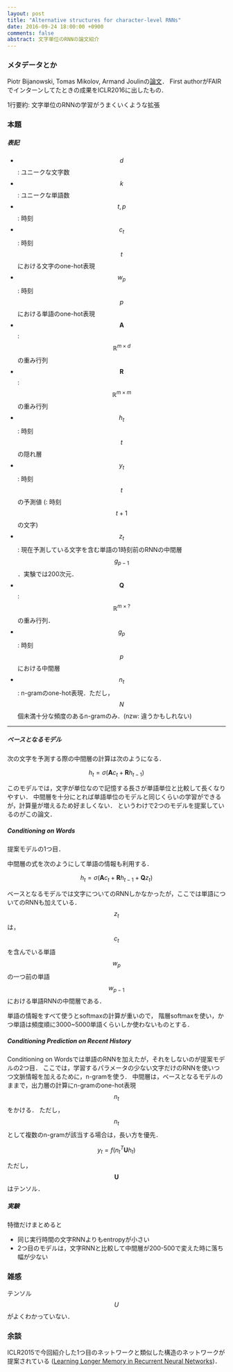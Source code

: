 ```yaml
---
layout: post
title: "Alternative structures for character-level RNNs"
date: 2016-09-24 18:00:00 +0900
comments: false
abstract: 文字単位のRNNの論文紹介
---
```


### メタデータとか

Piotr Bijanowski, Tomas Mikolov, Armand Joulinの[論文](https://research.facebook.com/publications/alternative-structures-for-character-level-rnns/)．
First authorがFAIRでインターンしてたときの成果をICLR2016に出したもの．

1行要約:
文字単位のRNNの学習がうまくいくような拡張

### 本題

##### 表記

- $$d$$ : ユニークな文字数
- $$k$$ : ユニークな単語数
- $$t, p$$ : 時刻
- $$c_t$$ : 時刻 $$t$$ における文字のone-hot表現
- $$w_p$$ : 時刻 $$p$$ における単語のone-hot表現
- $$\mathbf{A}$$ : $$ \mathbb{R}^{ m \times d} $$ の重み行列
- $$\mathbf{R}$$ : $$ \mathbb{R}^{ m \times m} $$ の重み行列
- $$h_t$$ : 時刻 $$t$$ の隠れ層
- $$y_t$$ : 時刻 $$t$$ の予測値 (: 時刻 $$t+1$$ の文字)
- $$z_t$$ : 現在予測している文字を含む単語の1時刻前のRNNの中間層$$g_{p-1}$$．実験では200次元．
- $$\mathbf{Q}$$ : $$ \mathbb{R}^{ m \times ?} $$ の重み行列．
- $$g_p$$ : 時刻 $$p$$ における中間層
- $$n_t$$ : n-gramのone-hot表現．ただし，$$N$$ 個未満十分な頻度のあるn-gramのみ．(nzw: 違うかもしれない)

----

##### ベースとなるモデル

次の文字を予測する際の中間層の計算は次のようになる．


$$h_t = \sigma(\mathbf{A} c_t + \mathbf{R} h_{t-1})$$


このモデルでは，文字が単位なので記憶する長さが単語単位と比較して長くなりやすい．
中間層を十分にとれば単語単位のモデルと同じくらいの学習ができるが，計算量が増えるため好ましくない．
というわけで2つのモデルを提案しているのがこの論文．

##### Conditioning on Words

提案モデルの1つ目．

中間層の式を次のようにして単語の情報も利用する．

$$h_t = \sigma(\mathbf{A} c_t + \mathbf{R} h_{t-1} + \mathbf{Q} z_{t})$$

ベースとなるモデルでは文字についてのRNNしかなかったが，ここでは単語についてのRNNも加えている．
$$z_{t}$$ は，$$c_{t}$$ を含んでいる単語 $$w_p$$ の一つ前の単語 $$w_{p-1}$$ における単語RNNの中間層である．

単語の情報をすべて使うとsoftmaxの計算が重いので，
階層softmaxを使い，かつ単語は頻度順に3000~5000単語くらいしか使わないものとする．

##### Conditioning Prediction on Recent History

Conditioning on Wordsでは単語のRNNを加えたが，それをしないのが提案モデルの2つ目．
ここでは，学習するパラメータの少ない文字だけのRNNを使いつつ文脈情報を加えるために，n-gramを使う．
中間層は，ベースとなるモデルのままで，出力層の計算にn-gramのone-hot表現 $$n_t$$ をかける．
ただし，$$n_t$$ として複数のn-gramが該当する場合は，長い方を優先．

$$y_t = f(n_t^{T} \mathbf{U} h_t)$$

ただし，$$\mathbf{U}$$ はテンソル．

##### 実験

特徴だけまとめると

- 同じ実行時間の文字RNNよりもentropyが小さい
- 2つ目のモデルは，文字RNNと比較して中間層が200-500で変えた時に落ち幅が少ない

### 雑感

テンソル $$U$$ がよくわかっていない．

### 余談

ICLR2015で今回紹介した1つ目のネットワークと類似した構造のネットワークが提案されている
([Learning Longer Memory in Recurrent Neural Networks](https://research.facebook.com/publications/learning-longer-memory-in-recurrent-neural-networks/))．
